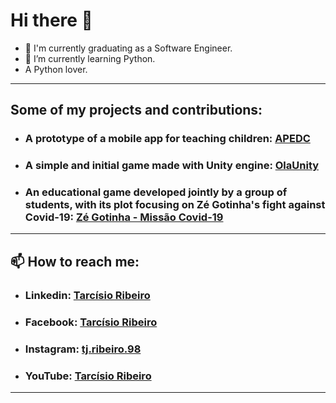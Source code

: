 # Hi there 👋

- 🔭 I'm currently graduating as a Software Engineer.
- 🌱 I’m currently learning Python.
- A Python lover.
---
## Some of my projects and contributions:

- ### **A prototype of a mobile app for teaching children:** [APEDC](https://github.com/tarcisioribeiro/APEDC)
- ### **A simple and initial game made with Unity engine**: [OlaUnity](https://github.com/tarcisioribeiro/OlaUnity) 
- ### **An educational game developed jointly by a group of students, with its plot focusing on Zé Gotinha's fight against Covid-19:** [Zé Gotinha - Missão Covid-19](https://github.com/elyprado/JogoZeGotinhaUniFACEF)
---
## 📫 How to reach me:

 * ### **Linkedin**: [Tarcísio Ribeiro](https://www.linkedin.com/in/tarcisio-ribeiro-a3b099196/)
 * ### **Facebook**: [Tarcísio Ribeiro](https://www.facebook.com/tarcisio.ribeiro.1840)
 * ### **Instagram**: [tj.ribeiro.98](https://www.instagram.com/tj.ribeiro.98/)
 * ### **YouTube**: [Tarcísio Ribeiro](https://www.youtube.com/channel/UCcgti2Nb-xCb6ZAwziXt_4g)
---
